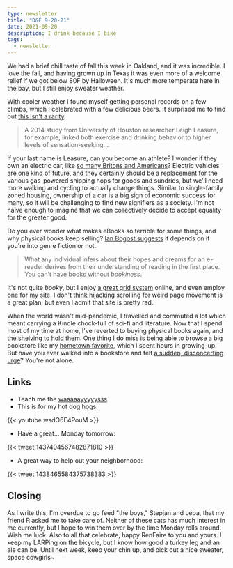 ```yaml
---
type: newsletter
title: "D&F 9-20-21"
date: 2021-09-20
description: I drink because I bike
tags:
  - newsletter
---
```


We had a brief chill taste of fall this week in Oakland, and it was incredible. I love the fall, and having grown up in Texas it was even more of a welcome relief if we got below 80F by Halloween. It's much more temperate here in the bay, but I still enjoy sweater weather.

With cooler weather I found myself getting personal records on a few climbs, which I celebrated with a few delicious beers. It surprised me to find out [this isn't a rarity](https://www.outsideonline.com/health/running/exercise-alcohol-research/). 

>  A 2014 study from University of Houston researcher Leigh Leasure, for example, linked both exercise and drinking behavior to higher levels of sensation-seeking...

If your last name is Leasure, can you become an athlete? I wonder if they own an electric car, like [so many Britons and Americans](https://www.bbc.com/news/business-56748346)? Electric vehicles are one kind of future, and they certainly should be a replacement for the various gas-powered shipping hops for goods and sundries, but we'll need more walking and cycling to actually change things. Similar to single-family zoned housing, ownership of a car is a big sign of economic success for many, so it will be challenging to find new signifiers as a society. I'm not naïve enough to imagine that we can collectively decide to accept equality for the greater good.

Do you ever wonder what makes eBooks so terrible for some things, and why physical books keep selling? [Ian Bogost suggests](https://www.theatlantic.com/books/archive/2021/09/why-are-ebooks-so-terrible/620068/) it depends on if you're into genre fiction or not.

> What any individual infers about their hopes and dreams for an e-reader derives from their understanding of reading in the first place. You can’t have books without _bookiness_.

It's not quite _booky_, but I enjoy [a great grid system](https://stasaki.com/710354/15/) online, and even employ one for [my site](https://www.brookshelley.com). I don't think hijacking scrolling for weird page movement is a great plan, but even I admit that site is pretty rad.

When the world wasn't mid-pandemic, I travelled and commuted a lot which meant carrying a Kindle chock-full of sci-fi and literature. Now that I spend most of my time at home, I've reverted to buying physical books again, and [the shelving to hold them](https://stringfurniture.com/cases/the-calendar). One thing I do miss is being able to browse a big bookstore like my [hometown favorite](https://www.bookpeople.com), which I spent hours in growing-up. But have you ever walked into a bookstore and felt [a sudden, disconcerting urge](https://en.m.wikipedia.org/wiki/Mariko_Aoki_phenomenon)? You're not alone.

## Links

- Teach me the [waaaaayyyyysss](https://unpretty.space/post/662678543146352640)
- This is for my hot dog hogs:

{{< youtube wsdO6E4PouM >}}

- Have a great... Monday tomorrow:

{{< tweet 1437404567482871810 >}}

- A great way to help out your neighborhood:

{{< tweet 1438465584375738383 >}}

## Closing

As I write this, I'm overdue to go feed "the boys," Stepjan and Lepa, that my friend R asked me to take care of. Neither of these cats has much interest in me currently, but I hope to win them over by the time Monday rolls around. Wish me luck. Also to all that celebrate, happy RenFaire to you and yours. I keep my LARPing on the bicycle, but I know how good a turkey leg and an ale can be. Until next week, keep your chin up, and pick out a nice sweater, space cowgirls~